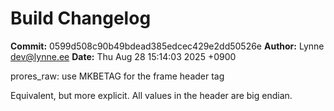 # Build Changelog

**Commit:** 0599d508c90b49bdead385edcec429e2dd50526e
**Author:** Lynne <dev@lynne.ee>
**Date:** Thu Aug 28 15:14:03 2025 +0900

prores_raw: use MKBETAG for the frame header tag

Equivalent, but more explicit. All values in the header are big endian.
